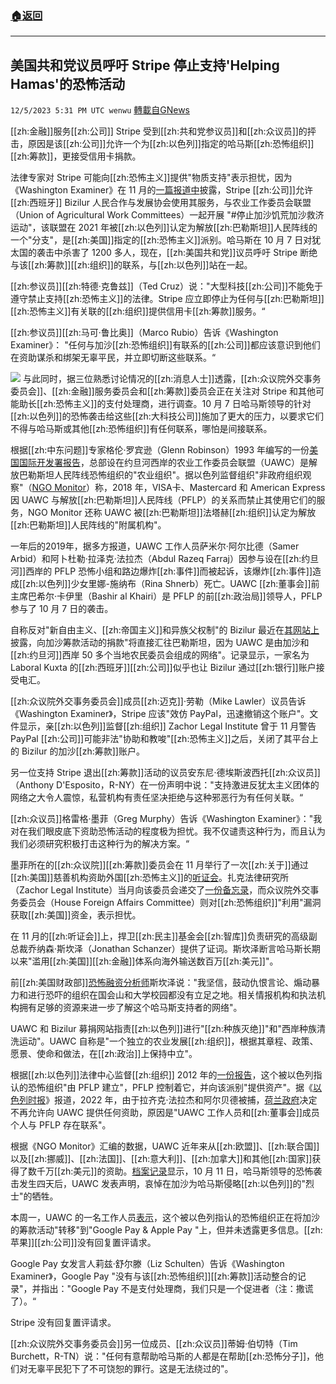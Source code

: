 ###  [:house:返回](README.md)
---


## 美国共和党议员呼吁 Stripe 停止支持'Helping Hamas'的恐怖活动
`12/5/2023 5:31 PM UTC wenwu` [轉載自GNews](https://gnews.org/articles/2074606)

[[zh:金融]]服务[[zh:公司]] Stripe 受到[[zh:共和党参议员]]和[[zh:众议员]]的抨击，原因是该[[zh:公司]]允许一个为[[zh:以色列]]指定的哈马斯[[zh:恐怖组织]][[zh:筹款]]，更接受信用卡捐款。

法律专家对 Stripe 可能向[[zh:恐怖主义]]提供"物质支持"表示担忧，因为《Washington Examiner》在 11 月的[一篇报道中](https://www.washingtonexaminer.com/news/palestinian-terror-fundraiser-slashed-paypal-legal-scrutiny-israel)披露，Stripe [[zh:公司]]允许[[zh:西班牙]] Bizilur 人民合作与发展协会使用其服务，与农业工作委员会联盟（Union of Agricultural Work Committees）一起开展 "#停止加沙饥荒加沙救济运动"，该联盟在 2021 年被[[zh:以色列]]认定为解放[[zh:巴勒斯坦]]人民阵线的一个"分支"，是[[zh:美国]]指定的[[zh:恐怖主义]]派别。哈马斯在 10 月 7 日对犹太国的袭击中杀害了 1200 多人，现在，[[zh:美国共和党]]议员呼吁 Stripe 断绝与该[[zh:筹款]][[zh:组织]]的联系，与[[zh:以色列]]站在一起。

[[zh:参议员]][[zh:特德·克鲁兹]]（Ted Cruz）说："大型科技[[zh:公司]]不能免于遵守禁止支持[[zh:恐怖主义]]的法律。Stripe 应立即停止为任何与[[zh:巴勒斯坦]][[zh:恐怖主义]]有关联的[[zh:组织]]提供信用卡[[zh:筹款]]服务。“

[[zh:参议员]][[zh:马可·鲁比奥]]（Marco Rubio）告诉《Washington Examiner》： "任何与加沙[[zh:恐怖组织]]有联系的[[zh:公司]]都应该意识到他们在资助谋杀和绑架无辜平民，并立即切断这些联系。“

![](ipfs://QmdNuEBL5nQ4wPBtRoJ2hartaxAy4x8BcM3AgBsXuWjXjH?.png)
与此同时，据三位熟悉讨论情况的[[zh:消息人士]]透露，[[zh:众议院外交事务委员会]]、[[zh:金融]]服务委员会和[[zh:筹款]]委员会正在关注对 Stripe 和其他可能助长[[zh:恐怖主义]]的支付处理商，进行调查。10 月 7 日哈马斯领导的针对[[zh:以色列]]的恐怖袭击给这些[[zh:大科技公司]]施加了更大的压力，以要求它们不得与哈马斯或其他[[zh:恐怖组织]]有任何联系，哪怕是间接联系。

根据[[zh:中东问题]]专家格伦·罗宾逊（Glenn Robinson）1993 年编写的一份[美国国际开发署报告](https://pdf.usaid.gov/pdf_docs/PNABY769.pdf)，总部设在约旦河西岸的农业工作委员会联盟（UAWC）是解放巴勒斯坦人民阵线恐怖组织的"农业组织"。据以色列监督组织"非政府组织观察"（[NGO Monitor](https://www.ngo-monitor.org/visa-mastercard-and-american-express-shut-down-online-credit-card-donations-for-terror-linked-ngos/)）称，2018 年，VISA卡、Mastercard 和 American Express 因 UAWC 与解放[[zh:巴勒斯坦]]人民阵线（PFLP）的关系而禁止其使用它们的服务，NGO Monitor 还称 UAWC 被[[zh:巴勒斯坦]]法塔赫[[zh:组织]]认定为解放[[zh:巴勒斯坦]]人民阵线的"附属机构"。

一年后的2019年，据多方报道，UAWC 工作人员萨米尔·阿尔比德（Samer Arbid）和阿卜杜勒·拉泽克·法拉杰（Abdul Razeq Farraj）因参与设在[[zh:约旦河]]西岸的 PFLP 恐怖小组和路边爆炸[[zh:事件]]而被起诉，该爆炸[[zh:事件]]造成[[zh:以色列]]少女里娜-施纳布（Rina Shnerb）死亡。UAWC [[zh:董事会]]前主席巴希尔·卡伊里（Bashir al Khairi）是 PFLP 的前[[zh:政治局]]领导人，PFLP 参与了 10 月 7 日的袭击。

自称反对"新自由主义、[[zh:帝国主义]]和异族父权制"的 Bizilur 最近在[其网站上](https://bizilur.eus/es/quienes-somos/)披露，向加沙筹款活动的捐款"将直接汇往巴勒斯坦，因为 UAWC 是由加沙和[[zh:约旦河]]西岸 50 多个当地农民委员会组成的网络"。记录显示，一家名为 Laboral Kuxta 的[[zh:西班牙]][[zh:公司]]似乎也让 Bizilur 通过[[zh:银行]]账户接受电汇。

[[zh:众议院外交事务委员会]]成员[[zh:迈克]]·劳勒（Mike Lawler）议员告诉《Washington Examiner》，Stripe 应该"效仿 PayPal，迅速撤销这个账户"。文件显示，亲[[zh:以色列]]监督[[zh:组织]] Zachor Legal Institute 曾于 11 月警告 PayPal [[zh:公司]]可能非法"协助和教唆"[[zh:恐怖主义]]之后，关闭了其平台上的 Bizilur 的加沙[[zh:筹款]]账户。

另一位支持 Stripe 退出[[zh:筹款]]活动的议员安东尼·德埃斯波西托[[zh:众议员]]（Anthony D'Esposito，R-NY）在一份声明中说："支持激进反犹太主义团体的网络之大令人震惊，私营机构有责任坚决拒绝与这种邪恶行为有任何关联。“

[[zh:众议员]]格雷格·墨菲（Greg Murphy）告诉《Washington Examiner》："我对在我们眼皮底下资助恐怖活动的程度极为担忧。我不仅谴责这种行为，而且认为我们必须研究积极打击这种行为的解决方案。“

墨菲所在的[[zh:众议院]][[zh:筹款]]委员会在 11 月举行了一次[[zh:关于]]通过[[zh:美国]]慈善机构资助外国[[zh:恐怖主义]]的[听证会](https://www.washingtonexaminer.com/news/house/hamas-tied-charities-congressional-investigation-israeli-terror-attacks)。扎克法律研究所（Zachor Legal Institute）当月向该委员会递交了[一份备忘录](https://www.washingtonexaminer.com/news/house/palestinian-terrorist-groups-loopholes-memo-congress-hamas-israel)，而众议院外交事务委员会（House Foreign Affairs Committee）则对[[zh:恐怖组织]]"利用"漏洞获取[[zh:美国]]资金，表示担忧。

在 11 月的[[zh:听证会]]上，捍卫[[zh:民主]]基金会[[zh:智库]]负责研究的高级副总裁乔纳森·斯坎泽（Jonathan Schanzer）提供了证词。斯坎泽断言哈马斯长期以来"滥用[[zh:美国]][[zh:金融]]体系向海外输送数百万[[zh:美元]]"。

前[[zh:美国财政部]][恐怖融资分析师](https://gop-waysandmeans.house.gov/wp-content/uploads/2023/11/Schanzer-Testimony.pdf)斯坎泽说："我坚信，鼓动仇恨言论、煽动暴力和进行恐吓的组织在国会山和大学校园都没有立足之地。相关情报机构和执法机构拥有足够的资源来进一步了解这个哈马斯支持者的网络"。

UAWC 和 Bizilur 募捐网站指责[[zh:以色列]]进行"[[zh:种族灭绝]]"和"西岸种族清洗运动"。UAWC 自称是"一个独立的农业发展[[zh:组织]]，根据其章程、政策、愿景、使命和做法，在[[zh:政治]]上保持中立"。

根据[[zh:以色列]]法律中心监督[[zh:组织]] 2012 年的[一份报告](https://www.scribd.com/doc/110665551/Alleged-breach-of-anti-terror-law-by-World-Vision-Australia-Detailed-Evidence)，这个被以色列指认的恐怖组织"由 PFLP 建立"，PFLP 控制着它，并向该派别"提供资产"。据《[以色列时报](https://www.timesofisrael.com/netherlands-ends-funding-to-one-of-6-palestinian-groups-blacklisted-by-israel/)》报道，2022 年，由于拉齐克·法拉杰和阿尔贝德被捕，[荷兰政府](https://www.timesofisrael.com/netherlands-ends-funding-to-one-of-6-palestinian-groups-blacklisted-by-israel/)决定不再允许向 UAWC 提供任何资助，原因是"UAWC 工作人员和[[zh:董事会]]成员个人与 PFLP 存在联系"。

根据《NGO Monitor》汇编的数据，UAWC 近年来从[[zh:欧盟]]、[[zh:联合国]]以及[[zh:挪威]]、[[zh:法国]]、[[zh:意大利]]、[[zh:加拿大]]和其他[[zh:国家]]获得了数千万[[zh:美元]]的资助。[档案记录](https://web.archive.org/web/20231012075034/https://uawc-pal.org/news.php?n=3615028&lang=2)显示，10 月 11 日，哈马斯领导的恐怖袭击发生四天后，UAWC 发表声明，哀悼在加沙为哈马斯侵略[[zh:以色列]]的"烈士"的牺牲。

本周一，UAWC 的一名工作人员[表示](https://www.washingtonexaminer.com/news/stripe-processing-payments-palestinian-terror-tied-fundraiser-israel)，这个被以色列指认的恐怖组织正在将加沙的筹款活动"转移"到"Google Pay & Apple Pay "上，但并未透露更多信息。[[zh:苹果]][[zh:公司]]没有回复置评请求。

Google Pay 女发言人莉兹·舒尔滕（Liz Schulten）告诉《Washington Examiner》，Google Pay "没有与该[[zh:恐怖组织]][[zh:筹款]]活动整合的记录"，并指出："Google Pay 不是支付处理商，我们只是一个促进者（注：撒谎了）。“

Stripe 没有回复置评请求。

[[zh:众议院外交事务委员会]]另一位成员、[[zh:众议员]]蒂姆·伯切特（Tim Burchett，R-TN）说："任何有意帮助哈马斯的人都是在帮助[[zh:恐怖分子]]，他们对无辜平民犯下了不可饶恕的罪行。这是无法绕过的"。
